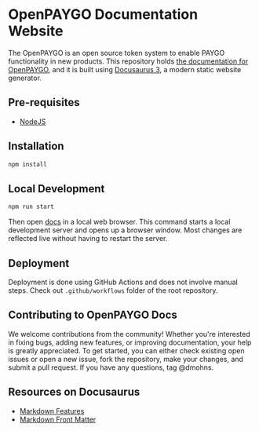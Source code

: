 # OpenPAYGO Documentation Website

The OpenPAYGO is an open source token system to enable PAYGO functionality in new products. This repository holds [the documentation for OpenPAYGO](https://enaccess.github.io/OpenPAYGO-docs/), and it is built using [Docusaurus 3](https://docusaurus.io/), a modern static website generator.

## Pre-requisites

- [NodeJS](https://nodejs.org/en)

## Installation

```sh
npm install
```

## Local Development

```sh
npm run start
```

Then open [docs](http://localhost:3000/OpenPAYGO-docs/) in a local web browser.
This command starts a local development server and opens up a browser window. Most changes are reflected live without having to restart the server.

## Deployment

Deployment is done using GitHub Actions and does not involve manual steps.
Check out `.github/workflows` folder of the root repository.

## Contributing to OpenPAYGO Docs

We welcome contributions from the community! Whether you're interested in fixing bugs, adding new features, or improving documentation, your help is greatly appreciated. To get started, you can either check existing open issues or open a new issue, fork the repository, make your changes, and submit a pull request. If you have any questions, tag @dmohns.

## Resources on Docusaurus

- [Markdown Features](https://docusaurus.io/docs/markdown-features)
- [Markdown Front Matter](https://docusaurus.io/docs/api/plugins/@docusaurus/plugin-content-docs#markdown-front-matter)

